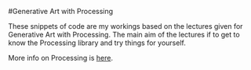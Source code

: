 #Generative Art with Processing

These snippets of code are my workings based on the lectures given for Generative Art with Processing.  The main aim of the lectures if to get to know the Processing library and try things for yourself. 

More info on Processing is [here](https://www.processing.org/).
